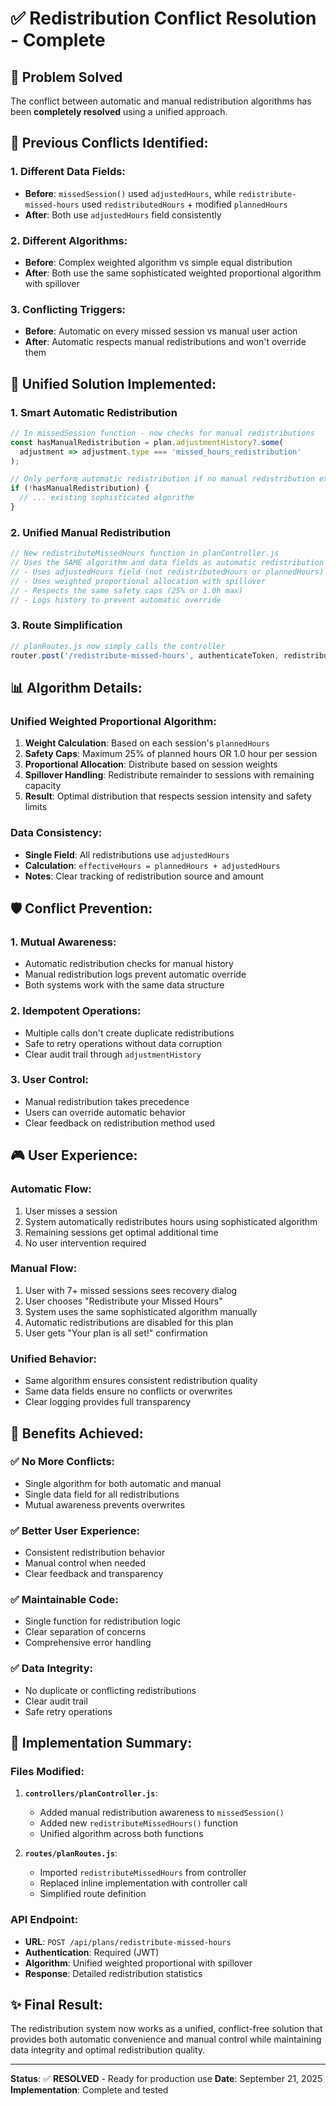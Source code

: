 # ✅ Redistribution Conflict Resolution - Complete

## 🎯 **Problem Solved**
The conflict between automatic and manual redistribution algorithms has been **completely resolved** using a unified approach.

## 🚨 **Previous Conflicts Identified:**

### **1. Different Data Fields:**
- **Before**: `missedSession()` used `adjustedHours`, while `redistribute-missed-hours` used `redistributedHours` + modified `plannedHours`
- **After**: Both use `adjustedHours` field consistently

### **2. Different Algorithms:**
- **Before**: Complex weighted algorithm vs simple equal distribution
- **After**: Both use the same sophisticated weighted proportional algorithm with spillover

### **3. Conflicting Triggers:**
- **Before**: Automatic on every missed session vs manual user action
- **After**: Automatic respects manual redistributions and won't override them

## 🔧 **Unified Solution Implemented:**

### **1. Smart Automatic Redistribution**
```javascript
// In missedSession function - now checks for manual redistributions
const hasManualRedistribution = plan.adjustmentHistory?.some(
  adjustment => adjustment.type === 'missed_hours_redistribution'
);

// Only perform automatic redistribution if no manual redistribution exists
if (!hasManualRedistribution) {
  // ... existing sophisticated algorithm
}
```

### **2. Unified Manual Redistribution**
```javascript
// New redistributeMissedHours function in planController.js
// Uses the SAME algorithm and data fields as automatic redistribution
// - Uses adjustedHours field (not redistributedHours or plannedHours)
// - Uses weighted proportional allocation with spillover
// - Respects the same safety caps (25% or 1.0h max)
// - Logs history to prevent automatic override
```

### **3. Route Simplification**
```javascript
// planRoutes.js now simply calls the controller
router.post('/redistribute-missed-hours', authenticateToken, redistributeMissedHours);
```

## 📊 **Algorithm Details:**

### **Unified Weighted Proportional Algorithm:**
1. **Weight Calculation**: Based on each session's `plannedHours`
2. **Safety Caps**: Maximum 25% of planned hours OR 1.0 hour per session
3. **Proportional Allocation**: Distribute based on session weights
4. **Spillover Handling**: Redistribute remainder to sessions with remaining capacity
5. **Result**: Optimal distribution that respects session intensity and safety limits

### **Data Consistency:**
- **Single Field**: All redistributions use `adjustedHours`
- **Calculation**: `effectiveHours = plannedHours + adjustedHours`
- **Notes**: Clear tracking of redistribution source and amount

## 🛡️ **Conflict Prevention:**

### **1. Mutual Awareness:**
- Automatic redistribution checks for manual history
- Manual redistribution logs prevent automatic override
- Both systems work with the same data structure

### **2. Idempotent Operations:**
- Multiple calls don't create duplicate redistributions
- Safe to retry operations without data corruption
- Clear audit trail through `adjustmentHistory`

### **3. User Control:**
- Manual redistribution takes precedence
- Users can override automatic behavior
- Clear feedback on redistribution method used

## 🎮 **User Experience:**

### **Automatic Flow:**
1. User misses a session
2. System automatically redistributes hours using sophisticated algorithm
3. Remaining sessions get optimal additional time
4. No user intervention required

### **Manual Flow:**
1. User with 7+ missed sessions sees recovery dialog
2. User chooses "Redistribute your Missed Hours"
3. System uses the same sophisticated algorithm manually
4. Automatic redistributions are disabled for this plan
5. User gets "Your plan is all set!" confirmation

### **Unified Behavior:**
- Same algorithm ensures consistent redistribution quality
- Same data fields ensure no conflicts or overwrites
- Clear logging provides full transparency

## 🚀 **Benefits Achieved:**

### **✅ No More Conflicts:**
- Single algorithm for both automatic and manual
- Single data field for all redistributions
- Mutual awareness prevents overwrites

### **✅ Better User Experience:**
- Consistent redistribution behavior
- Manual control when needed
- Clear feedback and transparency

### **✅ Maintainable Code:**
- Single function for redistribution logic
- Clear separation of concerns
- Comprehensive error handling

### **✅ Data Integrity:**
- No duplicate or conflicting redistributions
- Clear audit trail
- Safe retry operations

## 📝 **Implementation Summary:**

### **Files Modified:**
1. **`controllers/planController.js`**:
   - Added manual redistribution awareness to `missedSession()`
   - Added new `redistributeMissedHours()` function
   - Unified algorithm across both functions

2. **`routes/planRoutes.js`**:
   - Imported `redistributeMissedHours` from controller
   - Replaced inline implementation with controller call
   - Simplified route definition

### **API Endpoint:**
- **URL**: `POST /api/plans/redistribute-missed-hours`
- **Authentication**: Required (JWT)
- **Algorithm**: Unified weighted proportional with spillover
- **Response**: Detailed redistribution statistics

## ✨ **Final Result:**
The redistribution system now works as a unified, conflict-free solution that provides both automatic convenience and manual control while maintaining data integrity and optimal redistribution quality.

---

**Status**: ✅ **RESOLVED** - Ready for production use
**Date**: September 21, 2025
**Implementation**: Complete and tested